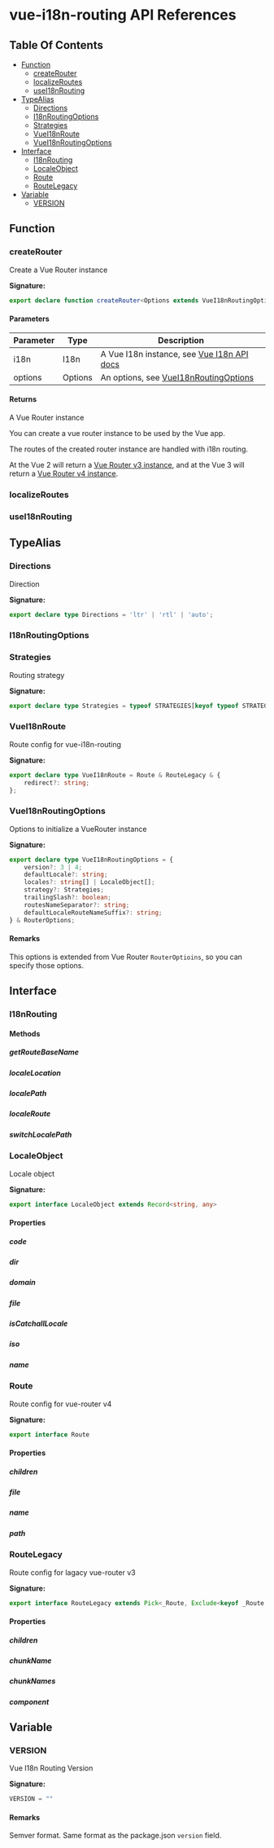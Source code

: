 # vue-i18n-routing API References

## Table Of Contents

- [Function](#function)
  - [createRouter](#createrouter)
  - [localizeRoutes](#localizeroutes)
  - [useI18nRouting](#usei18nrouting)
- [TypeAlias](#typealias)
  - [Directions](#directions)
  - [I18nRoutingOptions](#i18nroutingoptions)
  - [Strategies](#strategies)
  - [VueI18nRoute](#vuei18nroute)
  - [VueI18nRoutingOptions](#vuei18nroutingoptions)
- [Interface](#interface)
  - [I18nRouting](#i18nrouting)
  - [LocaleObject](#localeobject)
  - [Route](#route)
  - [RouteLegacy](#routelegacy)
- [Variable](#variable)
  - [VERSION](#version)

## Function

### createRouter

Create a Vue Router instance

**Signature:**
```typescript
export declare function createRouter<Options extends VueI18nRoutingOptions = VueI18nRoutingOptions>(i18n: I18n, options?: Options): Options['version'] extends 4 ? Router : VueRouter;
```

#### Parameters

| Parameter | Type | Description |
| --- | --- | --- |
| i18n | I18n | A Vue I18n instance, see [Vue I18n API docs](https://vue-i18n.intlify.dev/api/general.html#i18n) |
| options | Options | An options, see [VueI18nRoutingOptions](#vuei18nroutingoptions) |

#### Returns

 A Vue Router instance

 You can create a vue router instance to be used by the Vue app.

The routes of the created router instance are handled with i18n routing.

At the Vue 2 will return a [Vue Router v3 instance](https://router.vuejs.org/api/#router-construction-options), and at the Vue 3 will return a [Vue Router v4 instance](https://next.router.vuejs.org/api/#createrouter).

### localizeRoutes

### useI18nRouting


## TypeAlias

### Directions

Direction

**Signature:**
```typescript
export declare type Directions = 'ltr' | 'rtl' | 'auto';
```

### I18nRoutingOptions

### Strategies

Routing strategy

**Signature:**
```typescript
export declare type Strategies = typeof STRATEGIES[keyof typeof STRATEGIES];
```

### VueI18nRoute

Route config for vue-i18n-routing

**Signature:**
```typescript
export declare type VueI18nRoute = Route & RouteLegacy & {
    redirect?: string;
};
```

### VueI18nRoutingOptions

Options to initialize a VueRouter instance

**Signature:**
```typescript
export declare type VueI18nRoutingOptions = {
    version?: 3 | 4;
    defaultLocale?: string;
    locales?: string[] | LocaleObject[];
    strategy?: Strategies;
    trailingSlash?: boolean;
    routesNameSeparator?: string;
    defaultLocaleRouteNameSuffix?: string;
} & RouterOptions;
```

#### Remarks

This options is extended from Vue Router `RouterOptioins`, so you can specify those options.


## Interface

### I18nRouting


#### Methods

##### getRouteBaseName

##### localeLocation

##### localePath

##### localeRoute

##### switchLocalePath


### LocaleObject

Locale object

**Signature:**
```typescript
export interface LocaleObject extends Record<string, any> 
```


#### Properties

##### code

##### dir

##### domain

##### file

##### isCatchallLocale

##### iso

##### name


### Route

Route config for vue-router v4

**Signature:**
```typescript
export interface Route 
```


#### Properties

##### children

##### file

##### name

##### path


### RouteLegacy

Route config for lagacy vue-router v3

**Signature:**
```typescript
export interface RouteLegacy extends Pick<_Route, Exclude<keyof _Route, 'children' | 'component'>> 
```


#### Properties

##### children

##### chunkName

##### chunkNames

##### component



## Variable

### VERSION

Vue I18n Routing Version

**Signature:**
```typescript
VERSION = ""
```

#### Remarks

Semver format. Same format as the package.json `version` field.


